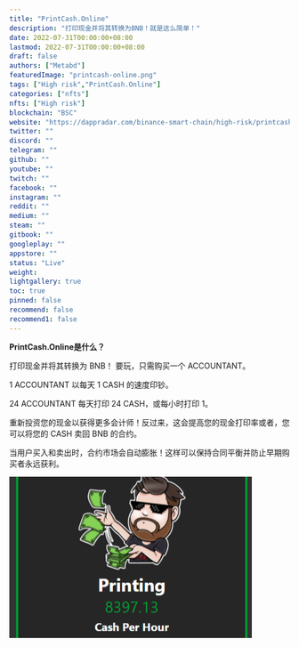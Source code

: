 ```yaml
---
title: "PrintCash.Online"
description: "打印现金并将其转换为BNB！就是这么简单！"
date: 2022-07-31T00:00:00+08:00
lastmod: 2022-07-31T00:00:00+08:00
draft: false
authors: ["Metabd"]
featuredImage: "printcash-online.png"
tags: ["High risk","PrintCash.Online"]
categories: ["nfts"]
nfts: ["High risk"]
blockchain: "BSC"
website: "https://dappradar.com/binance-smart-chain/high-risk/printcash-online"
twitter: ""
discord: ""
telegram: ""
github: ""
youtube: ""
twitch: ""
facebook: ""
instagram: ""
reddit: ""
medium: ""
steam: ""
gitbook: ""
googleplay: ""
appstore: ""
status: "Live"
weight: 
lightgallery: true
toc: true
pinned: false
recommend: false
recommend1: false
---
```


**PrintCash.Online是什么？**

打印现金并将其转换为 BNB！ 要玩，只需购买一个 ACCOUNTANT。

1 ACCOUNTANT 以每天 1 CASH 的速度印钞。

24 ACCOUNTANT 每天打印 24 CASH，或每小时打印 1。

重新投资您的现金以获得更多会计师！反过来，这会提高您的现金打印率或者，您可以将您的 CASH 卖回 BNB 的合约。

当用户买入和卖出时，合约市场会自动膨胀！这样可以保持合同平衡并防止早期购买者永远获利。

![重新投资您的现金以获得更多会计师](89.png)